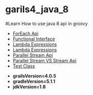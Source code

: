 # garils4_java_8

#Learn How to use java 8 api in groovy

<ul>
<li><a href="https://github.com/dhirajbadu/garils4_java_8/blob/main/grails-app/services/java_8/ForEachApiService.groovy">ForEach Api</a></li>
<li><a href="https://github.com/dhirajbadu/garils4_java_8/blob/main/grails-app/services/java_8/FunctionalInterfaceApiService.groovy">Functional Interface</a></li>
<li><a href="https://github.com/dhirajbadu/garils4_java_8/blob/main/grails-app/services/java_8/LambdaExpressionsApiService.groovy">Lambda Expressions</a></li>
<li><a href="https://github.com/dhirajbadu/garils4_java_8/blob/main/grails-app/services/java_8/LambdaExpressionsApiService.groovy">Lambda Expressions</a></li>
<li><a href="https://github.com/dhirajbadu/garils4_java_8/blob/main/grails-app/services/java_8/ParallelStreamApiService.groovy">Parallel Stream Api</a></li>
<li><a href="https://github.com/dhirajbadu/garils4_java_8/blob/main/grails-app/services/java_8/ParallelStreamVSStreamApiService.groovy">Parallel Stream VS Stream Api</a></li>
<li><a href="https://github.com/dhirajbadu/garils4_java_8/tree/main/src/test/groovy/java_8">Test Class</a></li>
</ul>

<ul>
<li><b>grailsVersion=4.0.5</b></li>
<li><b>gradleVersion=5.1.1</b></li>
<li><b>jdkVersion=1.8</b></li>
</ul>


